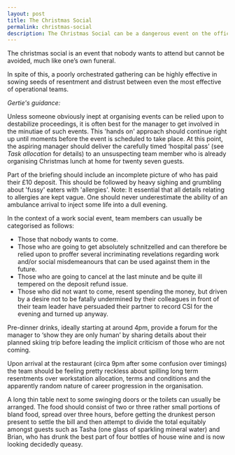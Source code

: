 ```yaml
---
layout: post
title: The Christmas Social
permalink: christmas-social
description: The Christmas Social can be a dangerous event on the office calendar.  Gertrude Belcher offers some safey tips.
---
```


The christmas social is an event that nobody wants to attend but cannot be avoided, much like one’s own funeral.

In spite of this, a poorly orchestrated gathering can be highly effective in sowing seeds of resentment and distrust between even the most effective of operational teams.

*Gertie's guidance:*

Unless someone obviously inept at organising events can be relied upon to destabilize proceedings, it is often best for the manager to get involved in the minutiae of such events.  This 'hands on' approach should continue right up until moments before the event is scheduled to take place.  At this point, the aspiring manager should deliver the carefully timed ‘hospital pass’ (see *Task allocation* for details) to an unsuspecting team member who is already organising Christmas lunch at home for twenty seven guests.

Part of the briefing should include an incomplete picture of who has paid their £10 deposit.  This should be followed by heavy sighing and grumbling about 'fussy' eaters with 'allergies'. Note: It essential that all details relating to allergies are kept vague.  One should never underestimate the ability of an ambulance arrival to inject some life into a dull evening.

In the context of a work social event, team members can usually be categorised as follows:

* Those that nobody wants to come.
* Those who are going to get absolutely schnitzelled and can therefore be relied upon to proffer several incriminating revelations regarding work and/or social misdemeanours that can be used against them in the future.
* Those who are going to cancel at the last minute and be quite ill tempered on the deposit refund issue.
* Those who did not want to come, resent spending the money, but driven by a desire not to be fatally undermined by their colleagues in front of their team leader have persuaded their partner to record CSI for the evening and turned up anyway.

Pre-dinner drinks, ideally starting at around 4pm, provide a forum for the manager to ‘show they are only human’ by sharing details about their planned skiing trip before leading the implicit criticism of those who are not coming.

Upon arrival at the restaurant (circa 9pm after some confusion over timings) the team should be feeling pretty reckless about spilling long term resentments over workstation allocation, terms and conditions and the apparently random nature of career progression in the organisation.

A long thin table next to some swinging doors or the toilets can usually be arranged.  The food should consist of two or three rather small portions of bland food, spread over three hours, before getting the drunkest person present to settle the bill and then attempt to divide the total equitably amongst guests such as Tasha (one glass of sparkling mineral water) and Brian, who has drunk the best part of four bottles of house wine and is now looking decidedly queasy.